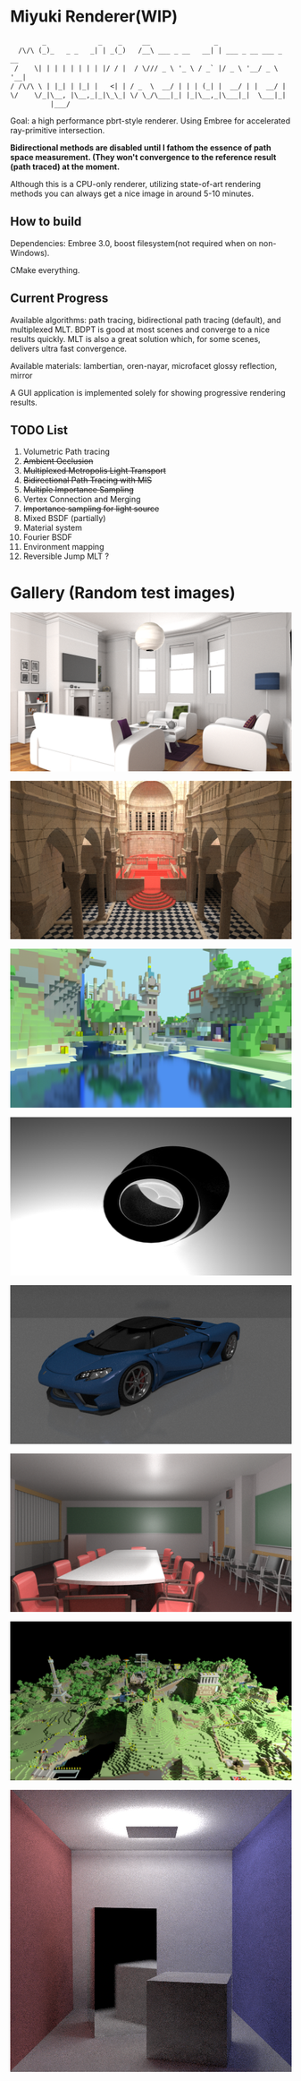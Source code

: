 

# Miyuki Renderer(WIP)

```
        _             _    _     __                _
  /\/\ (_)_   _ _   _| | _(_)   /__\ ___ _ __   __| | ___ _ __ ___ _ __
 /    \| | | | | | | | |/ / |  / \/// _ \ '_ \ / _` |/ _ \ '__/ _ \ '__|
/ /\/\ \ | |_| | |_| |   <| | / _  \  __/ | | | (_| |  __/ | |  __/ |
\/    \/_|\__, |\__,_|_|\_\_| \/ \_/\___|_| |_|\__,_|\___|_|  \___|_|
          |___/
```

Goal: a high performance pbrt-style renderer. Using Embree for accelerated ray-primitive intersection.

<b>Bidirectional methods are disabled until I fathom the essence of path space measurement. (They won't convergence to the reference result (path traced) at the moment.</b>

Although this is a CPU-only renderer, utilizing state-of-art rendering methods you can always get a nice image in around 5-10 minutes.

## How to build

Dependencies: Embree 3.0, boost filesystem(not required when on non-Windows).

CMake everything.

## Current Progress 

Available algorithms: path tracing, bidirectional path tracing (default),  and multiplexed MLT. BDPT is good at most scenes and converge to a nice results quickly. MLT is also a great solution which, for some scenes, delivers ultra fast convergence.

Available materials: lambertian, oren-nayar, microfacet glossy reflection, mirror

A GUI application is implemented solely for showing progressive rendering results.

##  TODO List

1. Volumetric Path tracing
2. ~~Ambient Occlusion~~
3. ~~Multiplexed Metropolis Light Transport~~
4. ~~Bidirectional Path Tracing with MIS~~ 
5. ~~Multiple Importance Sampling~~
6. Vertex Connection and Merging
7. ~~Importance sampling for light source~~
8. Mixed BSDF (partially)
9. Material system
10. Fourier BSDF
11. Environment mapping
12. Reversible Jump MLT ?

# Gallery (Random test images)

![](gallery/living_room.png)

![](gallery/sibenik.png)

![](gallery/vokselia_spawn_pr0.1.png)

![](gallery/ring.png)

![](gallery/sportsCar.png)

![](gallery/conference.png)

![](gallery/vokselia_spawn.png)

![](gallery/tough_box.png)


